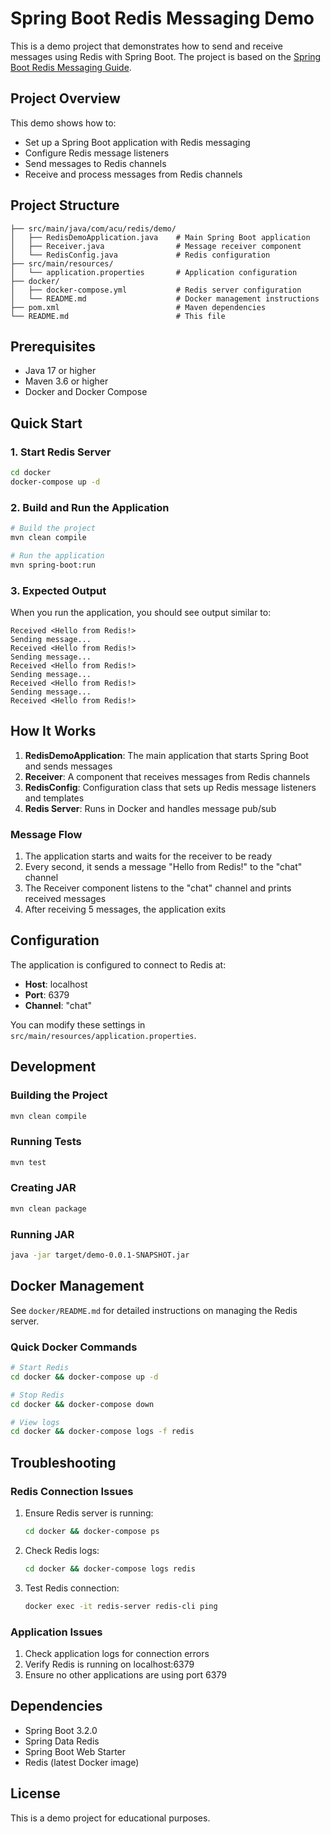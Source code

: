 # Spring Boot Redis Messaging Demo

This is a demo project that demonstrates how to send and receive messages using Redis with Spring Boot. The project is based on the [Spring Boot Redis Messaging Guide](https://spring.io/guides/gs/messaging-redis).

## Project Overview

This demo shows how to:
- Set up a Spring Boot application with Redis messaging
- Configure Redis message listeners
- Send messages to Redis channels
- Receive and process messages from Redis channels

## Project Structure

```
├── src/main/java/com/acu/redis/demo/
│   ├── RedisDemoApplication.java    # Main Spring Boot application
│   ├── Receiver.java                # Message receiver component
│   └── RedisConfig.java             # Redis configuration
├── src/main/resources/
│   └── application.properties       # Application configuration
├── docker/
│   ├── docker-compose.yml           # Redis server configuration
│   └── README.md                    # Docker management instructions
├── pom.xml                          # Maven dependencies
└── README.md                        # This file
```

## Prerequisites

- Java 17 or higher
- Maven 3.6 or higher
- Docker and Docker Compose

## Quick Start

### 1. Start Redis Server

```bash
cd docker
docker-compose up -d
```

### 2. Build and Run the Application

```bash
# Build the project
mvn clean compile

# Run the application
mvn spring-boot:run
```

### 3. Expected Output

When you run the application, you should see output similar to:

```
Received <Hello from Redis!>
Sending message...
Received <Hello from Redis!>
Sending message...
Received <Hello from Redis!>
Sending message...
Received <Hello from Redis!>
Sending message...
Received <Hello from Redis!>
```

## How It Works

1. **RedisDemoApplication**: The main application that starts Spring Boot and sends messages
2. **Receiver**: A component that receives messages from Redis channels
3. **RedisConfig**: Configuration class that sets up Redis message listeners and templates
4. **Redis Server**: Runs in Docker and handles message pub/sub

### Message Flow

1. The application starts and waits for the receiver to be ready
2. Every second, it sends a message "Hello from Redis!" to the "chat" channel
3. The Receiver component listens to the "chat" channel and prints received messages
4. After receiving 5 messages, the application exits

## Configuration

The application is configured to connect to Redis at:
- **Host**: localhost
- **Port**: 6379
- **Channel**: "chat"

You can modify these settings in `src/main/resources/application.properties`.

## Development

### Building the Project

```bash
mvn clean compile
```

### Running Tests

```bash
mvn test
```

### Creating JAR

```bash
mvn clean package
```

### Running JAR

```bash
java -jar target/demo-0.0.1-SNAPSHOT.jar
```

## Docker Management

See `docker/README.md` for detailed instructions on managing the Redis server.

### Quick Docker Commands

```bash
# Start Redis
cd docker && docker-compose up -d

# Stop Redis
cd docker && docker-compose down

# View logs
cd docker && docker-compose logs -f redis
```

## Troubleshooting

### Redis Connection Issues

1. Ensure Redis server is running:
   ```bash
   cd docker && docker-compose ps
   ```

2. Check Redis logs:
   ```bash
   cd docker && docker-compose logs redis
   ```

3. Test Redis connection:
   ```bash
   docker exec -it redis-server redis-cli ping
   ```

### Application Issues

1. Check application logs for connection errors
2. Verify Redis is running on localhost:6379
3. Ensure no other applications are using port 6379

## Dependencies

- Spring Boot 3.2.0
- Spring Data Redis
- Spring Boot Web Starter
- Redis (latest Docker image)

## License

This is a demo project for educational purposes.
